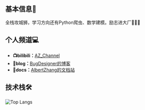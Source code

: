 ## 基本信息👤

全栈攻城狮，学习方向还有Python爬虫、数学建模。励志进大厂🚀🚀🚀

## 个人频道💻

- **📺bilibili：**[AZ_Channel](https://space.bilibili.com/501122856)
- **📝blog：**[BugDesigner的博客](https://blog.bugdesigner.cn)
- **📄docs：**[AlbertZhang的文档站](https://docs.bugdesigner.cn)

## 技术栈🛠️

![Top Langs](https://github-readme-stats.vercel.app/api/top-langs/?username=AZCodingAccount&size_weight=0.5&count_weight=0.5&langs_count=4)

